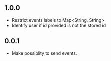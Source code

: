 ## 1.0.0

* Restrict events labels to Map<String, String>
* Identify user if id provided is not the stored id

## 0.0.1

* Make possiblity to send events.
